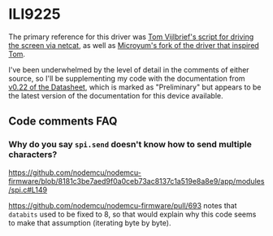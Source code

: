 # ILI9225

The primary reference for this driver was [Tom Vijlbrief's script for driving the screen via netcat][tomtor], as well as [Microyum's fork of the driver that inspired Tom][microyum].

[tomtor]: https://github.com/tomtor/ESP-8266/blob/master/tft565.lua
[microyum]: https://github.com/microyumcc/TFT_ILI9225_SPI

I've been underwhelmed by the level of detail in the comments of either source, so I'll be supplementing my code with the documentation from [v0.22 of the Datasheet][datasheet], which is marked as "Preliminary" but appears to be the latest version of the documentation for this device available.

[datasheet]: https://www.displayfuture.com/Display/datasheet/controller/ILI9225.pdf

## Code comments FAQ

### Why do you say `spi.send` doesn't know how to send multiple characters?

https://github.com/nodemcu/nodemcu-firmware/blob/8181c3be7aed9f0a0ceb73ac8137c1a519e8a8e9/app/modules/spi.c#L149

https://github.com/nodemcu/nodemcu-firmware/pull/693 notes that `databits` used to be fixed to 8, so that would explain why this code seems to make that assumption (iterating byte by byte).
